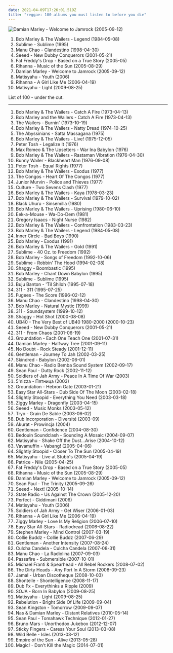 ```yaml
---
date: 2021-04-09T17:26:01.519Z
title: "reggae: 100 albums you must listen to before you die"
---
```

![Damian Marley - Welcome to Jamrock (2005-09-12)](http://coverartarchive.org/release/9941d131-dcc3-4f92-b550-0074aabbb639/1313237551-500.jpg "Damian Marley - Welcome to Jamrock (2005-09-12)")
<ol class="albums">
<li data-cover="https://via.placeholder.com/450" data-tags="reggae" role="button">Bob Marley & The Wailers - Legend (1984-05-08)</li>
<li data-cover="https://img.discogs.com/Ufmdj-To-YcdwiTxBKk5MpsHWds=/fit-in/600x590/filters:strip_icc():format(jpeg):mode_rgb():quality(90)/discogs-images/R-644781-1556908119-5291.jpeg.jpg" data-tags="ska" role="button">Sublime - Sublime (1995)</li>
<li data-cover="http://coverartarchive.org/release/14dd5d50-34b9-4488-b87f-a79b5a6b52f5/6051149256-500.jpg" data-tags="latin, reggae" role="button">Manu Chao - Clandestino (1998-04-30)</li>
<li data-cover="http://coverartarchive.org/release/aa8f796b-28e8-4b46-92ab-ae4d74c6dfa0/11539914728-500.jpg" data-tags="reggae" role="button">Seeed - New Dubby Conquerors (2001-05-21)</li>
<li data-cover="http://coverartarchive.org/release/0b3d401e-aa43-3e84-9b9b-51e0b67bce8a/5921779355-500.jpg" data-tags="reggae, dub" role="button">Fat Freddy's Drop - Based on a True Story (2005-05)</li>
<li data-cover="http://coverartarchive.org/release/305cbd20-78ee-4e61-bfea-a99657790648/8884293748-500.jpg" data-tags="rnb, rihanna, reggae, dancehall" role="button">Rihanna - Music of the Sun (2005-08-29)</li>
<li data-cover="http://coverartarchive.org/release/9941d131-dcc3-4f92-b550-0074aabbb639/1313237551-500.jpg" data-tags="reggae" role="button">Damian Marley - Welcome to Jamrock (2005-09-12)</li>
<li data-cover="https://via.placeholder.com/450" data-tags="reggae" role="button">Matisyahu - Youth (2006)</li>
<li data-cover="http://coverartarchive.org/release/c3f71ac7-d8e1-4e21-8fd8-2fcfd82e1d0f/14539810071-500.jpg" data-tags="pop, rnb, rihanna" role="button">Rihanna - A Girl Like Me (2006-04-19)</li>
<li data-cover="http://coverartarchive.org/release/33620140-e22f-4fe7-8215-481b995c92da/5362543742-500.jpg" data-tags="reggae, matisyahu" role="button">Matisyahu - Light (2009-08-25)</li>
</ol>
List of 100 - under the cut.
<!-- more -->

_________________

<ol class="albums">
<li data-cover="http://coverartarchive.org/release/346d6784-4108-4ec2-a40b-3500c56d4f08/16612065220-500.jpg" data-tags="reggae" role="button">
Bob Marley & The Wailers - Catch A Fire (1973-04-13)
</li>
<li data-cover="https://via.placeholder.com/450" data-tags="reggae" role="button">
Bob Marley and the Wailers - Catch A Fire (1973-04-13)
</li>
<li data-cover="http://coverartarchive.org/release/9494ecbb-965e-3d14-b69a-ec5628f8f13f/1325508258-500.jpg" data-tags="reggae" role="button">
The Wailers - Burnin' (1973-10-19)
</li>
<li data-cover="http://coverartarchive.org/release/6e34dc9d-6ddd-45d2-8e06-e466db9f2b5c/1774890562-500.jpg" data-tags="reggae" role="button">
Bob Marley & The Wailers - Natty Dread (1974-10-25)
</li>
<li data-cover="http://coverartarchive.org/release/253141a6-5eef-4205-a8e9-2a7d1cfecafb/14856274413-500.jpg" data-tags="reggae, roots reggae" role="button">
The Abyssinians - Satta Massagana (1975)
</li>
<li data-cover="http://coverartarchive.org/release/0fa2416d-3813-4639-90d4-c308779b3802/5478169435-500.jpg" data-tags="reggae" role="button">
Bob Marley & The Wailers - Live! (1975-12-05)
</li>
<li data-cover="https://via.placeholder.com/450" data-tags="reggae" role="button">
Peter Tosh - Legalize It (1976)
</li>
<li data-cover="https://img.discogs.com/__0aUi3zxVZV17xa9s1DusPZbDQ=/fit-in/507x480/filters:strip_icc():format(jpeg):mode_rgb():quality(90)/discogs-images/R-163696-1306322423.jpeg.jpg" data-tags="reggae" role="button">
Max Romeo & The Upsetters - War Ina Babylon (1976)
</li>
<li data-cover="http://coverartarchive.org/release/265eee3a-4911-4b31-9c4d-1c02e5506412/27192834336-500.jpg" data-tags="reggae" role="button">
Bob Marley & The Wailers - Rastaman Vibration (1976-04-30)
</li>
<li data-cover="https://img.discogs.com/4i65CRT_E8YzxbuLI_AS-Zg1mzs=/fit-in/600x597/filters:strip_icc():format(jpeg):mode_rgb():quality(90)/discogs-images/R-2526827-1336198334.jpeg.jpg" data-tags="reggae" role="button">
Bunny Wailer - Blackheart Man (1976-09-08)
</li>
<li data-cover="https://via.placeholder.com/450" data-tags="reggae" role="button">
Peter Tosh - Equal Rights (1977)
</li>
<li data-cover="https://via.placeholder.com/450" data-tags="reggae" role="button">
Bob Marley & The Wailers - Exodus (1977)
</li>
<li data-cover="http://coverartarchive.org/release/24cc86e2-343b-4555-bfa1-76b515c20531/16135860847-500.jpg" data-tags="reggae" role="button">
The Congos - Heart Of The Congos (1977)
</li>
<li data-cover="http://coverartarchive.org/release/ac29f926-d13a-4953-a19f-8e82b4692a72/15830333372-500.jpg" data-tags="reggae" role="button">
Junior Murvin - Police and Thieves (1977)
</li>
<li data-cover="https://img.discogs.com/M4Jaf2rjoXt9OFZNOLGDixTK7uA=/fit-in/336x342/filters:strip_icc():format(jpeg):mode_rgb():quality(90)/discogs-images/R-2291030-1345170775-4916.jpeg.jpg" data-tags="reggae" role="button">
Culture - Two Sevens Clash (1977)
</li>
<li data-cover="http://coverartarchive.org/release/3ed43286-195b-4e8c-a90d-add220e8c966/3336058240-500.jpg" data-tags="reggae" role="button">
Bob Marley & The Wailers - Kaya (1978-03-23)
</li>
<li data-cover="http://coverartarchive.org/release/8615d2a7-45e6-4a3c-9520-58f6ffd4054b/2012570147-500.jpg" data-tags="reggae" role="button">
Bob Marley & The Wailers - Survival (1979-10-02)
</li>
<li data-cover="https://img.discogs.com/bfmuDOi-MheZ4zJ1gnJEmsVnDYQ=/fit-in/600x587/filters:strip_icc():format(jpeg):mode_rgb():quality(90)/discogs-images/R-882360-1377803841-7476.jpeg.jpg" data-tags="reggae" role="button">
Black Uhuru - Sinsemilla (1980)
</li>
<li data-cover="http://coverartarchive.org/release/5930d9d3-a056-44eb-b90c-83692b58dbad/16612832348-500.jpg" data-tags="reggae" role="button">
Bob Marley & The Wailers - Uprising (1980-06-10)
</li>
<li data-cover="http://coverartarchive.org/release/743d2865-bf5f-45bb-a190-a3e2db9eca42/11950132586-500.jpg" data-tags="reggae" role="button">
Eek-a-Mouse - Wa-Do-Dem (1981)
</li>
<li data-cover="https://img.discogs.com/CMMqYfn7DjqlcfBcSEDR-GmDKhA=/fit-in/300x300/filters:strip_icc():format(jpeg):mode_rgb():quality(90)/discogs-images/R-681174-1147040773.jpeg.jpg" data-tags="reggae" role="button">
Gregory Isaacs - Night Nurse (1982)
</li>
<li data-cover="http://coverartarchive.org/release/9f3c7fc2-36ef-46c9-b589-66c60df37857/12001414579-500.jpg" data-tags="reggae, roots reggae" role="button">
Bob Marley & The Wailers - Confrontation (1983-03-23)
</li>
<li data-cover="https://via.placeholder.com/450" data-tags="reggae" role="button">
Bob Marley & The Wailers - Legend (1984-05-08)
</li>
<li data-cover="https://img.discogs.com/cfc9e7fd50d7c9c08931869b95f6849a01d0635d/images/spacer.gif" data-tags="reggae" role="button">
Inner Circle - Bad Boys (1990)
</li>
<li data-cover="http://coverartarchive.org/release/cc441399-33e2-4f72-bf78-fd5e74664eb8/10816564440-500.jpg" data-tags="reggae" role="button">
Bob Marley - Exodus (1991)
</li>
<li data-cover="http://coverartarchive.org/release/f6a6d520-d743-4c71-bff3-299da409f34d/4895309608-500.jpg" data-tags="classic rock, reggae, ska, roots, roots reggae, lion" role="button">
Bob Marley & The Wailers - Gold (1991)
</li>
<li data-cover="https://img.discogs.com/W3eZVU8t-xs-vnAnxPNb66ZCsxE=/fit-in/439x423/filters:strip_icc():format(jpeg):mode_rgb():quality(90)/discogs-images/R-586476-1287610524.gif.jpg" data-tags="ska, rock" role="button">
Sublime - 40 Oz. to Freedom (1992)
</li>
<li data-cover="https://via.placeholder.com/450" data-tags="reggae" role="button">
Bob Marley - Songs of Freedom (1992-10-06)
</li>
<li data-cover="http://coverartarchive.org/release/8ad64552-1b61-4a7d-97cf-c8ec1cf46530/5216864402-500.jpg" data-tags="reggae, punk, dub" role="button">
Sublime - Robbin' The Hood (1994-02-08)
</li>
<li data-cover="http://coverartarchive.org/release/4613c1ad-f235-4306-a48b-78f28f24fd81/25846790445-500.jpg" data-tags="reggae" role="button">
Shaggy - Boombastic (1995)
</li>
<li data-cover="http://coverartarchive.org/release/081410c0-39f9-4c47-bd43-046483200a08/15276429272-500.jpg" data-tags="reggae" role="button">
Bob Marley - Chant Down Babylon (1995)
</li>
<li data-cover="https://img.discogs.com/Ufmdj-To-YcdwiTxBKk5MpsHWds=/fit-in/600x590/filters:strip_icc():format(jpeg):mode_rgb():quality(90)/discogs-images/R-644781-1556908119-5291.jpeg.jpg" data-tags="ska" role="button">
Sublime - Sublime (1995)
</li>
<li data-cover="http://coverartarchive.org/release/a9cf01b2-6efe-4353-a47f-7d372c7aa6ce/17871090842-500.jpg" data-tags="reggae" role="button">
Buju Banton - 'Til Shiloh (1995-07-18)
</li>
<li data-cover="http://coverartarchive.org/release/28e7a3e1-b4ba-4f58-a9e5-fa6d5936d5bc/2038812187-500.jpg" data-tags="alternative rock, rock" role="button">
311 - 311 (1995-07-25)
</li>
<li data-cover="http://coverartarchive.org/release/a8ac0c88-6980-411d-8c88-3eed140f71ed/7644775051-500.jpg" data-tags="hip-hop" role="button">
Fugees - The Score (1996-02-12)
</li>
<li data-cover="http://coverartarchive.org/release/14dd5d50-34b9-4488-b87f-a79b5a6b52f5/6051149256-500.jpg" data-tags="latin, reggae" role="button">
Manu Chao - Clandestino (1998-04-30)
</li>
<li data-cover="https://via.placeholder.com/450" data-tags="reggae" role="button">
Bob Marley - Natural Mystic (1999)
</li>
<li data-cover="https://img.discogs.com/BOVm2LL9AWwaxhS-ebRuyVisVcY=/fit-in/500x498/filters:strip_icc():format(jpeg):mode_rgb():quality(90)/discogs-images/R-602393-1137205374.jpeg.jpg" data-tags="reggae, alternative rock" role="button">
311 - Soundsystem (1999-10-12)
</li>
<li data-cover="http://coverartarchive.org/release/89d58ec8-ece2-36ce-95de-b3216f096438/5134560010-500.jpg" data-tags="reggae, dancehall" role="button">
Shaggy - Hot Shot (2000-08-08)
</li>
<li data-cover="http://coverartarchive.org/release/86b1f03a-52fe-3846-b0e4-7109ec1bc9fd/7455522854-500.jpg" data-tags="reggae" role="button">
UB40 - The Very Best of UB40 1980-2000 (2000-10-23)
</li>
<li data-cover="http://coverartarchive.org/release/aa8f796b-28e8-4b46-92ab-ae4d74c6dfa0/11539914728-500.jpg" data-tags="reggae" role="button">
Seeed - New Dubby Conquerors (2001-05-21)
</li>
<li data-cover="http://coverartarchive.org/release/42680bd0-54d5-4f68-9b4a-187861ff634f/15999540484-500.jpg" data-tags="reggae, alternative rock, rock" role="button">
311 - From Chaos (2001-06-19)
</li>
<li data-cover="https://via.placeholder.com/450" data-tags="reggae, roots reggae" role="button">
Groundation - Each One Teach One (2001-07-31)
</li>
<li data-cover="http://coverartarchive.org/release/abdca650-0707-494b-88c2-567e7eae354e/8093633767-500.jpg" data-tags="reggae" role="button">
Damian Marley - Halfway Tree (2001-09-11)
</li>
<li data-cover="http://coverartarchive.org/release/0de8efff-e99a-410e-9062-71fd6a63c3f1/8569046324-500.jpg" data-tags="rock, pop, ska" role="button">
No Doubt - Rock Steady (2001-12-11)
</li>
<li data-cover="http://coverartarchive.org/release/ba1a1b38-6c46-4126-9c7a-fe734f562a25/3330491024-500.jpg" data-tags="reggae" role="button">
Gentleman - Journey To Jah (2002-03-25)
</li>
<li data-cover="http://coverartarchive.org/release/714d1b4a-6739-4f38-a8c4-197379780bbd/28115360386-500.jpg" data-tags="metal, reggae metal" role="button">
Skindred - Babylon (2002-06-01)
</li>
<li data-cover="http://coverartarchive.org/release/0eb8896a-8c3e-418d-ac86-159e41757599/4799862055-500.jpg" data-tags="reggae" role="button">
Manu Chao - Radio Bemba Sound System (2002-09-17)
</li>
<li data-cover="http://coverartarchive.org/release/8c10b3ec-a0ff-4819-a6e9-9287c48e5a85/15542855333-500.jpg" data-tags="dancehall" role="button">
Sean Paul - Dutty Rock (2002-11-12)
</li>
<li data-cover="http://coverartarchive.org/release/4d8267e8-538e-45ce-9869-ab3141de7d9a/2002597102-500.jpg" data-tags="reggae" role="button">
Soldiers of Jah Army - Peace In A Time Of War (2003)
</li>
<li data-cover="http://coverartarchive.org/release/7017554d-4cd6-465d-b28b-095e8ba49015/5961350059-500.jpg" data-tags="reggae" role="button">
5'nizza - Пятница (2003)
</li>
<li data-cover="http://coverartarchive.org/release/0feac73a-6fb2-43b4-b4d0-0de742c16bfd/28260652291-500.jpg" data-tags="reggae" role="button">
Groundation - Hebron Gate (2003-01-21)
</li>
<li data-cover="http://coverartarchive.org/release/5c285b48-a2ee-4328-9398-d7b971272c05/5795022837-500.jpg" data-tags="dub, reggae" role="button">
Easy Star All-Stars - Dub Side Of The Moon (2003-02-18)
</li>
<li data-cover="https://img.discogs.com/KgBjHyjGEwqcvfrXOmPth4FEFFQ=/fit-in/600x601/filters:strip_icc():format(jpeg):mode_rgb():quality(90)/discogs-images/R-3576516-1336355004.jpeg.jpg" data-tags="reggae, ska, summer" role="button">
Slightly Stoopid - Everything You Need (2003-03-18)
</li>
<li data-cover="http://coverartarchive.org/release/470a6f6b-d9ef-4d0f-9908-3448b1ae5c3a/3727458951-500.jpg" data-tags="reggae" role="button">
Ziggy Marley - Dragonfly (2003-04-15)
</li>
<li data-cover="https://via.placeholder.com/450" data-tags="reggae" role="button">
Seeed - Music Monks (2003-05-12)
</li>
<li data-cover="http://coverartarchive.org/release/2d41f2db-27fe-4bd8-af53-2f1a29435276/19380694738-500.jpg" data-tags="reggae, french" role="button">
Tryo - Grain De Sable (2003-06-02)
</li>
<li data-cover="http://coverartarchive.org/release/c272f6bd-6689-4e63-86d5-c37d8fc878d2/1769935932-500.jpg" data-tags="reggae" role="button">
Dub Incorporation - Diversité (2003-09)
</li>
<li data-cover="https://img.discogs.com/MSdFRkrA_XBkw_dEiS5f9MTrT4k=/fit-in/200x199/filters:strip_icc():format(jpeg):mode_rgb():quality(90)/discogs-images/R-1546079-1301302877.jpeg.jpg" data-tags="alternative, reggae, ska" role="button">
Akurat - Prowincja (2004)
</li>
<li data-cover="http://coverartarchive.org/release/b2d92f8d-589a-47fb-94a3-dbb93cd36807/14053265245-500.jpg" data-tags="reggae" role="button">
Gentleman - Confidence (2004-08-30)
</li>
<li data-cover="https://via.placeholder.com/450" data-tags="dub, reggae" role="button">
Bedouin Soundclash - Sounding A Mosaic (2004-09-07)
</li>
<li data-cover="http://coverartarchive.org/release/60731abb-c538-4230-9e72-a163c54a2342/26539903283-500.jpg" data-tags="reggae" role="button">
Matisyahu - Shake Off the Dust...Arise (2004-10-12)
</li>
<li data-cover="http://coverartarchive.org/release/bdfe45eb-0b2d-4c96-bfc9-9b5c8b479b9a/5876442790-500.jpg" data-tags="reggae" role="button">
Vavamuffin - Vabang! (2005-04-06)
</li>
<li data-cover="https://via.placeholder.com/450" data-tags="reggae" role="button">
Slightly Stoopid - Closer To The Sun (2005-04-19)
</li>
<li data-cover="http://coverartarchive.org/release/87f822d6-602c-3e33-9e62-024eacfcf60c/28709837363-500.jpg" data-tags="reggae, matisyahu" role="button">
Matisyahu - Live at Stubb's (2005-04-19)
</li>
<li data-cover="https://via.placeholder.com/450" data-tags="reggae" role="button">
Patrice - Nile (2005-04-25)
</li>
<li data-cover="http://coverartarchive.org/release/0b3d401e-aa43-3e84-9b9b-51e0b67bce8a/5921779355-500.jpg" data-tags="reggae, dub" role="button">
Fat Freddy's Drop - Based on a True Story (2005-05)
</li>
<li data-cover="http://coverartarchive.org/release/305cbd20-78ee-4e61-bfea-a99657790648/8884293748-500.jpg" data-tags="rnb, rihanna, reggae, dancehall" role="button">
Rihanna - Music of the Sun (2005-08-29)
</li>
<li data-cover="http://coverartarchive.org/release/9941d131-dcc3-4f92-b550-0074aabbb639/1313237551-500.jpg" data-tags="reggae" role="button">
Damian Marley - Welcome to Jamrock (2005-09-12)
</li>
<li data-cover="http://coverartarchive.org/release/635c9c26-e418-3e1e-b6ff-247fa6e631ba/1337019624-500.jpg" data-tags="reggae, dancehall" role="button">
Sean Paul - The Trinity (2005-09-26)
</li>
<li data-cover="https://img.discogs.com/GUq_JB_l0I6gNuYQSQcD1jqJhAU=/fit-in/600x605/filters:strip_icc():format(jpeg):mode_rgb():quality(90)/discogs-images/R-1910644-1502355394-1079.jpeg.jpg" data-tags="reggae, dancehall" role="button">
Seeed - Next! (2005-10-14)
</li>
<li data-cover="http://coverartarchive.org/release/c2b401b0-17d6-4c99-b682-a44228ed8ee0/15278504062-500.jpg" data-tags="reggae" role="button">
State Radio - Us Against The Crown (2005-12-20)
</li>
<li data-cover="https://via.placeholder.com/450" data-tags="reggae" role="button">
Perfect - Giddimani (2006)
</li>
<li data-cover="https://via.placeholder.com/450" data-tags="reggae" role="button">
Matisyahu - Youth (2006)
</li>
<li data-cover="http://coverartarchive.org/release/088f9e29-f5d3-43b6-a84d-d856e8e3b0f7/1238523640-500.jpg" data-tags="reggae, modern reggae" role="button">
Soldiers of Jah Army - Get Wiser (2006-01-03)
</li>
<li data-cover="http://coverartarchive.org/release/c3f71ac7-d8e1-4e21-8fd8-2fcfd82e1d0f/14539810071-500.jpg" data-tags="pop, rnb, rihanna" role="button">
Rihanna - A Girl Like Me (2006-04-19)
</li>
<li data-cover="https://via.placeholder.com/450" data-tags="reggae" role="button">
Ziggy Marley - Love Is My Religion (2006-07-10)
</li>
<li data-cover="http://coverartarchive.org/release/c13c0bb8-8e6b-4163-a053-5ad21f6fec2b/22100874189-500.jpg" data-tags="reggae" role="button">
Easy Star All-Stars - Radiodread (2006-08-22)
</li>
<li data-cover="http://coverartarchive.org/release/e0628139-bdef-4cb1-aaa1-5ecf073ffcb4/15635147931-500.jpg" data-tags="reggae" role="button">
Stephen Marley - Mind Control (2007-03-19)
</li>
<li data-cover="http://coverartarchive.org/release/1ef12e2b-5c2b-4312-a510-7f3f886c6562/26476184196-500.jpg" data-tags="reggae" role="button">
Collie Buddz - Collie Buddz (2007-06-29)
</li>
<li data-cover="http://coverartarchive.org/release/0a7a16b9-704e-3dea-9d92-fc79ccb81512/15248891704-500.jpg" data-tags="reggae" role="button">
Gentleman - Another Intensity (2007-08-24)
</li>
<li data-cover="http://coverartarchive.org/release/c09740e6-06a3-47d5-bc92-ff548e87b955/3602793651-500.jpg" data-tags="deutsch, reggae" role="button">
Culcha Candela - Culcha Candela (2007-08-31)
</li>
<li data-cover="https://img.discogs.com/pb51h1WEIxxEdn8r9qgii2P-SbM=/fit-in/600x529/filters:strip_icc():format(jpeg):mode_rgb():quality(90)/discogs-images/R-1050300-1365315769-2069.jpeg.jpg" data-tags="latin" role="button">
Manu Chao - La Radiolina (2007-09-03)
</li>
<li data-cover="https://via.placeholder.com/450" data-tags="reggae, roots reggae, swedish reggae" role="button">
Passafire - Submersible (2007-10-01)
</li>
<li data-cover="http://coverartarchive.org/release/7aa8f878-1ca8-4550-b273-042a397c69a2/24391938485-500.jpg" data-tags="reggae, rock" role="button">
Michael Franti & Spearhead - All Rebel Rockers (2008-07-02)
</li>
<li data-cover="http://coverartarchive.org/release/9d68e86c-ca8e-403b-a208-5f440fcc6aa5/8684760406-500.jpg" data-tags="reggae, 00s, rap rock, opelmelange" role="button">
The Dirty Heads - Any Port In A Storm (2008-09-23)
</li>
<li data-cover="http://coverartarchive.org/release/7b71290e-af6f-4906-9368-c03f1360a1b4/4136795948-500.jpg" data-tags="reggae, polish" role="button">
Jamal - Urban Discotheque (2008-10-03)
</li>
<li data-cover="http://coverartarchive.org/release/41766637-4e52-4831-be2d-8361c745963f/15054862419-500.jpg" data-tags="reggae, rnb" role="button">
Shontelle - Shontelligence (2008-11-17)
</li>
<li data-cover="http://coverartarchive.org/release/744ae359-3156-4b4a-b0ac-38c3e160b64c/1242688139-500.jpg" data-tags="beatbox, reggae, dub, dubstep" role="button">
Dub Fx - Everythinks a Ripple (2009)
</li>
<li data-cover="https://img.discogs.com/7eqUgWnHqVgWeWO9cepdlyAgXdE=/fit-in/565x565/filters:strip_icc():format(jpeg):mode_rgb():quality(90)/discogs-images/R-413257-1419282639-3801.jpeg.jpg" data-tags="reggae, soja" role="button">
SOJA - Born In Babylon (2009-08-25)
</li>
<li data-cover="http://coverartarchive.org/release/33620140-e22f-4fe7-8215-481b995c92da/5362543742-500.jpg" data-tags="reggae, matisyahu" role="button">
Matisyahu - Light (2009-08-25)
</li>
<li data-cover="https://img.discogs.com/Ine1l8ofiCWrwMeOgpFSVXheyys=/fit-in/595x592/filters:strip_icc():format(jpeg):mode_rgb():quality(90)/discogs-images/R-2914517-1307048549.jpeg.jpg" data-tags="chill, reggae, summer" role="button">
Rebelution - Bright Side Of Life (2009-09-04)
</li>
<li data-cover="https://img.discogs.com/o8A0rfW_oUdwmIi36ut6xctSpg0=/fit-in/400x400/filters:strip_icc():format(jpeg):mode_rgb():quality(90)/discogs-images/R-2040927-1260293089.jpeg.jpg" data-tags="reggae, rnb" role="button">
Sean Kingston - Tomorrow (2009-09-07)
</li>
<li data-cover="http://coverartarchive.org/release/afb1c604-79da-4470-90b1-940cc2caeee3/15634565229-500.jpg" data-tags="reggae" role="button">
Nas & Damian Marley - Distant Relatives (2010-05-14)
</li>
<li data-cover="http://coverartarchive.org/release/60be6325-85c2-4523-bd0d-5f6b5d05098b/1369426454-500.jpg" data-tags="hip hop, pop, reggae, r&b, sean paul" role="button">
Sean Paul - Tomahawk Technique (2012-01-27)
</li>
<li data-cover="http://coverartarchive.org/release/3cd7117c-b98c-4b3b-80fd-ffb978ed64d3/11541481170-500.jpg" data-tags="pop, r&b" role="button">
Bruno Mars - Unorthodox Jukebox (2012-12-07)
</li>
<li data-cover="http://coverartarchive.org/release/b7f9f07b-56eb-4782-9e91-840566df6c7b/6178146183-500.jpg" data-tags="indie, alternative, reggae" role="button">
Sticky Fingers - Caress Your Soul (2013-03-08)
</li>
<li data-cover="http://coverartarchive.org/release/7394d4d8-f3b7-4f59-a4bf-14b2ce5a85ff/6562106807-500.jpg" data-tags="indie, reggae, female vocalists" role="button">
Wild Belle - Isles (2013-03-12)
</li>
<li data-cover="http://coverartarchive.org/release/dbfa5713-c9ce-4077-b826-a1c913b0ca04/12750739359-500.jpg" data-tags="electronic" role="button">
Empire of the Sun - Alive (2013-05-28)
</li>
<li data-cover="http://coverartarchive.org/release/d33ebeca-a13c-4974-bcad-85c7211b5455/7515734901-500.jpg" data-tags="pop, reggae, 10s, reggae fusion, albumsiown, reggae beat, nasri, alex tanas, ben spivak, mark pellizzer" role="button">
Magic! - Don't Kill the Magic (2014-07-01)
</li>
</ol>